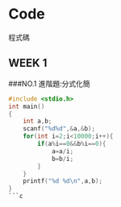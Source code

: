 # Code
程式碼

## WEEK 1
###NO.1  進階題:分式化簡
```c
#include <stdio.h>
int main()
{
	int a,b;
	scanf("%d%d",&a,&b);
	for(int i=2;i<10000;i++){
		if(a%i==0&&b%i==0){
			a=a/i;
			b=b/i;
		}
	}
	printf("%d %d\n",a,b);
}
```c
